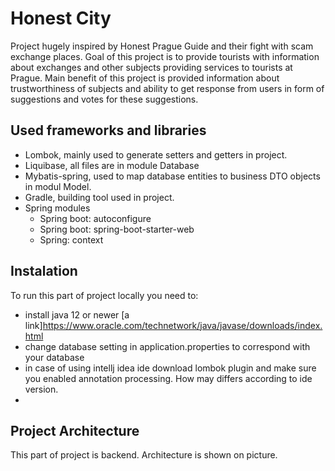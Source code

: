 # Honest City
Project hugely inspired by Honest Prague Guide and their fight with scam exchange places. Goal of this project is to provide tourists with information about exchanges and other subjects providing services to tourists at Prague. Main benefit of this project is provided information about trustworthiness of subjects and ability to get response from users in form of suggestions and votes for these suggestions.

## Used frameworks and libraries
- Lombok, mainly used to generate setters and getters in project.
- Liquibase, all files are in module Database
- Mybatis-spring, used to map database entities to business DTO objects in modul Model.
- Gradle, building tool used in project.
- Spring modules
    - Spring boot: autoconfigure
    - Spring boot: spring-boot-starter-web
    - Spring: context

## Instalation
To run this part of project locally you need to:
- install java 12 or newer [a link]https://www.oracle.com/technetwork/java/javase/downloads/index.html
- change database setting in application.properties to correspond with your database
- in case of using intellj idea ide download lombok plugin and make sure you enabled annotation processing. How may differs according to ide version.
 - 
 
 ## Project Architecture
This part of project is backend. Architecture is shown on picture.


